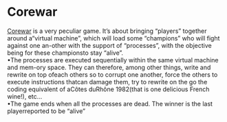 # Corewar

[Corewar](https://en.wikipedia.org/wiki/Core_War) is a very peculiar game. It’s about bringing “players” together around a“virtual machine”, which will load some “champions” who will fight against one an-other with the support of “processes”, with the objective being for these championsto stay “alive”.  
•The processes are executed sequentially within the same virtual machine and mem-ory space. They can therefore, among other things, write and rewrite on top ofeach others so to corrupt one another, force the others to execute instructions thatcan damage them, try to rewrite on the go the coding equivalent of aCôtes duRhône 1982(that is one delicious French wine!), etc...  
•The game ends when all the processes are dead.  The winner is the last playerreported to be “alive”
